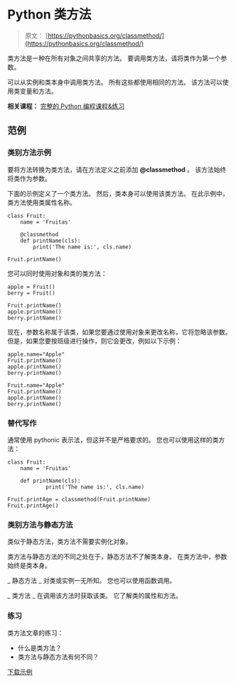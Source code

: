 # Python 类方法

> 原文： [https://pythonbasics.org/classmethod/](https://pythonbasics.org/classmethod/)

类方法是一种在所有对象之间共享的方法。 要调用类方法，请将类作为第一个参数。

可以从实例和类本身中调用类方法。 所有这些都使用相同的方法。 该方法可以使用类变量和方法。

**相关课程：** [完整的 Python 编程课程&练习](https://gum.co/dcsp)

## 范例

### 类别方法示例

要将方法转换为类方法，请在方法定义之前添加 **@classmethod** 。 该方法始终将类作为参数。

下面的示例定义了一个类方法。 然后，类本身可以使用该类方法。 在此示例中，类方法使用类属性名称。

```
class Fruit:
    name = 'Fruitas'

    @classmethod
    def printName(cls):
        print('The name is:', cls.name)

Fruit.printName()

```

您可以同时使用对象和类的类方法：

```
apple = Fruit()
berry = Fruit()

Fruit.printName()
apple.printName()
berry.printName()

```

现在，参数名称属于该类，如果您要通过使用对象来更改名称，它将忽略该参数。 但是，如果您要按班级进行操作，则它会更改，例如以下示例：

```
apple.name="Apple"
Fruit.printName()
apple.printName()
berry.printName()

Fruit.name="Apple"
Fruit.printName()
apple.printName()
berry.printName()

```

### 替代写作

通常使用 pythonic 表示法，但这并不是严格要求的。
您也可以使用这样的类方法：

```
class Fruit:
    name = 'Fruitas'

    def printName(cls):
            print('The name is:', cls.name)

Fruit.printAge = classmethod(Fruit.printName)
Fruit.printAge()

```

### 类别方法与静态方法

类似于静态方法，类方法不需要实例化对象。

类方法与静态方法的不同之处在于，静态方法不了解类本身。 在类方法中，参数始终是类本身。

_ 静态方法 _ 对类或实例一无所知。 您也可以使用函数调用。

_ 类方法 _ 在调用该方法时获取该类。 它了解类的属性和方法。

### 练习

类方法文章的练习：

*   什么是类方法？
*   类方法与静态方法有何不同？

[下载示例](https://gum.co/HhgpI)